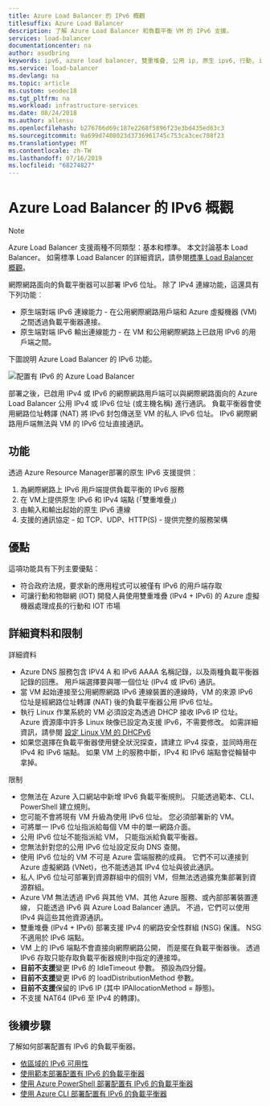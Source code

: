 ```yaml
---
title: Azure Load Balancer 的 IPv6 概觀
titlesuffix: Azure Load Balancer
description: 了解 Azure Load Balancer 和負載平衡 VM 的 IPv6 支援。
services: load-balancer
documentationcenter: na
author: asudbring
keywords: ipv6, azure load balancer, 雙重堆疊, 公用 ip, 原生 ipv6, 行動, iot
ms.service: load-balancer
ms.devlang: na
ms.topic: article
ms.custom: seodec18
ms.tgt_pltfrm: na
ms.workload: infrastructure-services
ms.date: 08/24/2018
ms.author: allensu
ms.openlocfilehash: b276766d69c187e2268f5896f23e3bd435ed63c3
ms.sourcegitcommit: 9a699d7408023d3736961745c753ca3cec708f23
ms.translationtype: MT
ms.contentlocale: zh-TW
ms.lasthandoff: 07/16/2019
ms.locfileid: "68274827"
---
```

# <a name="overview-of-ipv6-for-azure-load-balancer"></a>Azure Load Balancer 的 IPv6 概觀


>[!NOTE] 
>Azure Load Balancer 支援兩種不同類型：基本和標準。 本文討論基本 Load Balancer。 如需標準 Load Balancer 的詳細資訊，請參閱[標準 Load Balancer 概觀](load-balancer-standard-overview.md)。

網際網路面向的負載平衡器可以部署 IPv6 位址。 除了 IPv4 連線功能，這還具有下列功能︰

* 原生端對端 IPv6 連線能力 - 在公用網際網路用戶端和 Azure 虛擬機器 (VM) 之間透過負載平衡器連接。
* 原生端對端 IPv6 輸出連線能力 - 在 VM 和公用網際網路上已啟用 IPv6 的用戶端之間。

下圖說明 Azure Load Balancer 的 IPv6 功能。

![配置有 IPv6 的 Azure Load Balancer](./media/load-balancer-ipv6-overview/load-balancer-ipv6.png)

部署之後，已啟用 IPv4 或 IPv6 的網際網路用戶端可以與網際網路面向的 Azure Load Balancer 公用 IPv4 或 IPv6 位址 (或主機名稱) 進行通訊。 負載平衡器會使用網路位址轉譯 (NAT) 將 IPv6 封包傳送至 VM 的私人 IPv6 位址。 IPv6 網際網路用戶端無法與 VM 的 IPv6 位址直接通訊。

## <a name="features"></a>功能

透過 Azure Resource Manager部署的原生 IPv6 支援提供︰

1. 為網際網路上 IPv6 用戶端提供負載平衡的 IPv6 服務
2. 在 VM上提供原生 IPv6 和 IPv4 端點 (「雙重堆疊」)
3. 由輸入和輸出起始的原生 IPv6 連線
4. 支援的通訊協定 - 如 TCP、UDP、HTTP(S) - 提供完整的服務架構

## <a name="benefits"></a>優點

這項功能具有下列主要優點：

* 符合政府法規，要求新的應用程式可以被僅有 IPv6 的用戶端存取
* 可讓行動和物聯網 (IOT) 開發人員使用雙重堆疊 (IPv4 + IPv6) 的 Azure 虛擬機器處理成長的行動和 IOT 市場

## <a name="details-and-limitations"></a>詳細資料和限制

詳細資料

* Azure DNS 服務包含 IPV4 A 和 IPv6 AAAA 名稱記錄，以及兩種負載平衡器記錄的回應。 用戶端選擇要與哪一個位址 (IPv4 或 IPv6) 通訊。
* 當 VM 起始連接至公用網際網路 IPv6 連線裝置的連線時，VM 的來源 IPv6 位址是經網路位址轉譯 (NAT) 後的負載平衡器公用 IPv6 位址。
* 執行 Linux 作業系統的 VM 必須設定為透過 DHCP 接收 IPv6 IP 位址。 Azure 資源庫中許多 Linux 映像已設定為支援 IPv6，不需要修改。 如需詳細資訊，請參閱 [設定 Linux VM 的 DHCPv6](load-balancer-ipv6-for-linux.md)
* 如果您選擇在負載平衡器使用健全狀況探查，請建立 IPv4 探查，並同時用在 IPv4 和 IPv6 端點。 如果 VM 上的服務中斷，IPv4 和 IPv6 端點會從輪替中拿掉。

限制

* 您無法在 Azure 入口網站中新增 IPv6 負載平衡規則。 只能透過範本、CLI、PowerShell 建立規則。
* 您可能不會將現有 VM 升級為使用 IPv6 位址。 您必須部署新的 VM。
* 可將單一 IPv6 位址指派給每個 VM 中的單一網路介面。
* 公用 IPv6 位址不能指派給 VM， 只能指派給負載平衡器。
* 您無法針對您的公用 IPv6 位址設定反向 DNS 查閱。
* 使用 IPv6 位址的 VM 不可是 Azure 雲端服務的成員。 它們不可以連接到 Azure 虛擬網路 (VNet)，也不能透過其 IPv4 位址與彼此通訊。
* 私人 IPv6 位址可部署到資源群組中的個別 VM，但無法透過擴充集部署到資源群組。
* Azure VM 無法透過 IPv6 與其他 VM、其他 Azure 服務、或內部部署裝置連線， 只能透過 IPv6 與 Azure Load Balancer 通訊。 不過，它們可以使用 IPv4 與這些其他資源通訊。
* 雙重堆疊 (IPv4 + IPv6) 部署支援 IPv4 的網路安全性群組 (NSG) 保護。 NSG 不適用於 IPv6 端點。
* VM 上的 IPv6 端點不會直接向網際網路公開， 而是擺在負載平衡器後。 透過 IPv6 存取只能存取負載平衡器規則中指定的連接埠。
* **目前不支援**變更 IPv6 的 IdleTimeout 參數。 預設為四分鐘。
* **目前不支援**變更 IPv6 的 loadDistributionMethod 參數。
* **目前不支援**保留的 IPv6 IP (其中 IPAllocationMethod = 靜態)。
* 不支援 NAT64 (IPv6 至 IPv4 的轉譯)。

## <a name="next-steps"></a>後續步驟

了解如何部署配置有 IPv6 的負載平衡器。

* [依區域的 IPv6 可用性](https://go.microsoft.com/fwlink/?linkid=828357)
* [使用範本部署配置有 IPv6 的負載平衡器](load-balancer-ipv6-internet-template.md)
* [使用 Azure PowerShell 部署配置有 IPv6 的負載平衡器](load-balancer-ipv6-internet-ps.md)
* [使用 Azure CLI 部署配置有 IPv6 的負載平衡器](load-balancer-ipv6-internet-cli.md)
